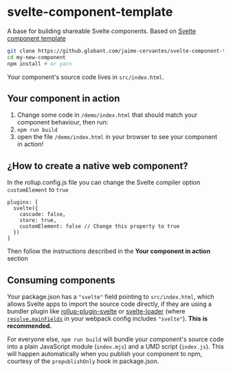 # svelte-component-template

A base for building shareable Svelte components. Based on [Svelte component template](https://github.com/sveltejs/component-template)


```bash
git clone https://github.globant.com/jaime-cervantes/svelte-component-template my-new-component
cd my-new-component
npm install # or yarn
```

Your component's source code lives in `src/index.html`.

## Your component in action

1. Change some code in `/demo/index.html` that should match your component behaviour, then run:
2. `npm run build`
3. open the file `/demo/index.html` in your browser to see your component in action!

## ¿How to create a native web component?

In the rollup.config.js file you can change the Svelte compiler option `customElement` to `true`
```
plugins: [
  svelte({
    cascade: false,
    store: true,
    customElement: false // Change this property to true
  })
]
```
Then follow the instructions described in the **Your component in action** section

## Consuming components

Your package.json has a `"svelte"` field pointing to `src/index.html`, which allows Svelte apps to import the source code directly, if they are using a bundler plugin like [rollup-plugin-svelte](https://github.com/rollup/rollup-plugin-svelte) or [svelte-loader](https://github.com/sveltejs/svelte-loader) (where [`resolve.mainFields`](https://webpack.js.org/configuration/resolve/#resolve-mainfields) in your webpack config includes `"svelte"`). **This is recommended.**

For everyone else, `npm run build` will bundle your component's source code into a plain JavaScript module (`index.mjs`) and a UMD script (`index.js`). This will happen automatically when you publish your component to npm, courtesy of the `prepublishOnly` hook in package.json.
